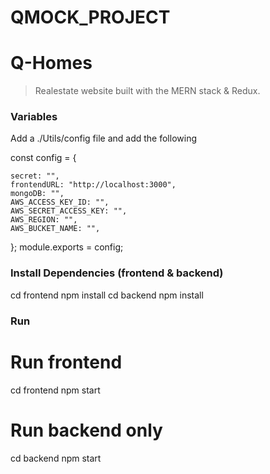 # QMOCK_PROJECT
# Q-Homes

> Realestate website built with the MERN stack & Redux.

### Variables

Add a ./Utils/config file and add the following


const config = {

    secret: "",
    frontendURL: "http://localhost:3000",
    mongoDB: "",
    AWS_ACCESS_KEY_ID: "",
    AWS_SECRET_ACCESS_KEY: "",
    AWS_REGION: "",
    AWS_BUCKET_NAME: "",
};
module.exports = config;


### Install Dependencies (frontend & backend)


cd frontend
npm install
cd backend
npm install


###  Run


# Run frontend
cd frontend
npm start

# Run backend only
cd backend
npm start
